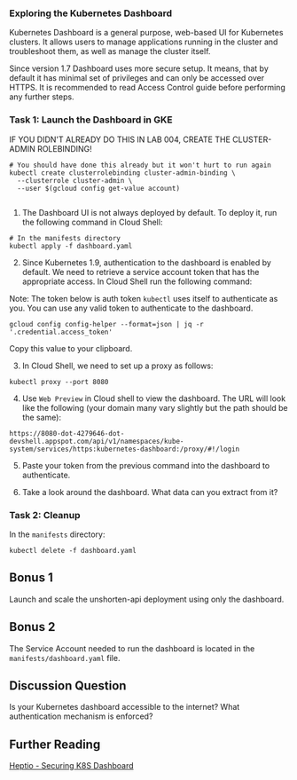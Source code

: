 ### Exploring the Kubernetes Dashboard
Kubernetes Dashboard is a general purpose, web-based UI for Kubernetes clusters. It allows users to manage applications running in the cluster and troubleshoot them, as well as manage the cluster itself.

Since version 1.7 Dashboard uses more secure setup. It means, that by default it has minimal set of privileges and can only be accessed over HTTPS. It is recommended to read Access Control guide before performing any further steps.

### Task 1: Launch the Dashboard in GKE

IF YOU DIDN'T ALREADY DO THIS IN LAB 004, CREATE THE CLUSTER-ADMIN ROLEBINDING!

```
# You should have done this already but it won't hurt to run again
kubectl create clusterrolebinding cluster-admin-binding \
  --clusterrole cluster-admin \
  --user $(gcloud config get-value account)
  
```
  
1. The Dashboard UI is not always deployed by default. To deploy it, run the following command in Cloud Shell:

```
# In the manifests directory
kubectl apply -f dashboard.yaml
```

2. Since Kubernetes 1.9, authentication to the dashboard is enabled by default. We need to retrieve a service account token that has the appropriate access. In Cloud Shell run the following command:

Note: The token below is auth token `kubectl` uses itself to authenticate as you. You can use any valid token to authenticate to the dashboard. 

```
gcloud config config-helper --format=json | jq -r '.credential.access_token'
```
Copy this value to your clipboard.

3. In Cloud Shell, we need to set up a proxy as follows:
```
kubectl proxy --port 8080
```

4. Use `Web Preview` in Cloud shell to view the dashboard. The URL will look like the following (your domain many vary slightly but the path should be the same):
```
https://8080-dot-4279646-dot-devshell.appspot.com/api/v1/namespaces/kube-system/services/https:kubernetes-dashboard:/proxy/#!/login
```

5. Paste your token from the previous command into the dashboard to authenticate.

6. Take a look around the dashboard. What data can you extract from it?

### Task 2: Cleanup
In the `manifests` directory:
```
kubectl delete -f dashboard.yaml
```

## Bonus 1
Launch and scale the unshorten-api deployment using only the dashboard.

## Bonus 2
The Service Account needed to run the dashboard is located in the `manifests/dashboard.yaml` file. 

## Discussion Question
 Is your Kubernetes dashboard accessible to the internet? What authentication mechanism is enforced?

## Further Reading
 [Heptio - Securing K8S Dashboard](https://blog.heptio.com/on-securing-the-kubernetes-dashboard-16b09b1b7aca)